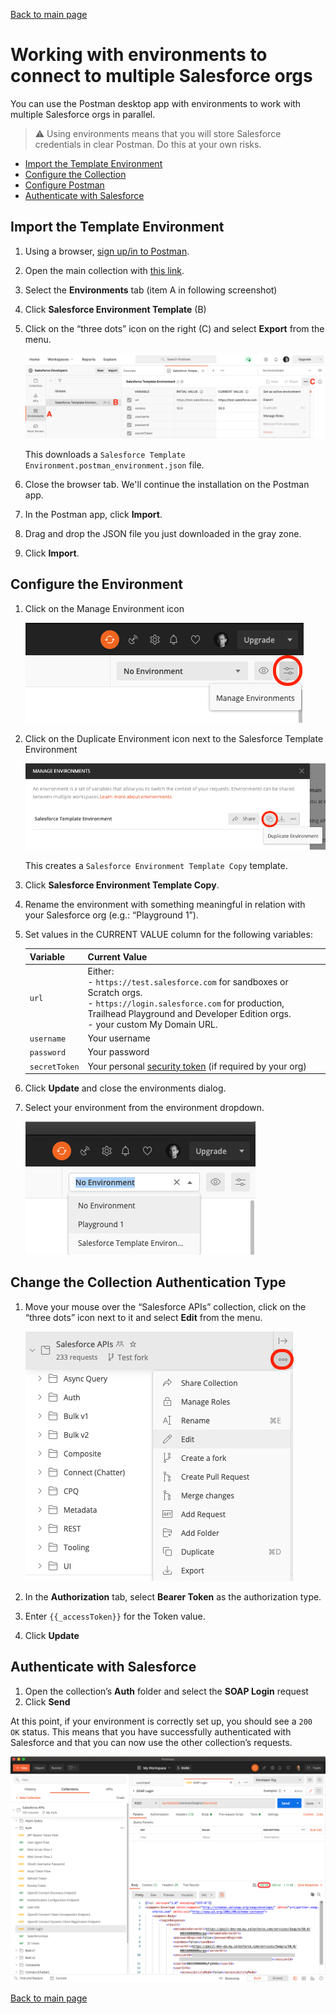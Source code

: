 [Back to main page](README.md)

# Working with environments to connect to multiple Salesforce orgs

You can use the Postman desktop app with environments to work with multiple Salesforce orgs in parallel.

> ⚠️ Using environments means that you will store Salesforce credentials in clear Postman. Do this at your own risks.


- [Import the Template Environment](#import-the-template-environment)
- [Configure the Collection](#configure-the-collection)
- [Configure Postman](#configure-postman)
- [Authenticate with Salesforce](#authenticate-with-salesforce)


## Import the Template Environment

1. Using a browser, [sign up/in to Postman](https://identity.getpostman.com/login).
1. Open the main collection with [this link](https://www.postman.com/salesforce-developers/workspace/salesforce-developers).
1. Select the **Environments** tab (item A in following screenshot)
1. Click **Salesforce Environment Template** (B)
1. Click on the “three dots” icon on the right (C) and select **Export** from the menu.

    ![Export environment screenshot](doc-gfx/web/export-env.png)

    This downloads a `Salesforce Template Environment.postman_environment.json` file.

1. Close the browser tab. We'll continue the installation on the Postman app.
1. In the Postman app, click **Import**.
1. Drag and drop the JSON file you just downloaded in the gray zone.
1. Click **Import**.


## Configure the Environment

1. Click on the Manage Environment icon

    ![Manage environment screenshot](doc-gfx/app/manage-env.png)

1. Click on the Duplicate Environment icon next to the Salesforce Template Environment

    ![Duplicate environment screenshot](doc-gfx/app/duplicate-env.png)

    This creates a `Salesforce Environment Template Copy` template.

1. Click **Salesforce Environment Template Copy**.
1. Rename the environment with something meaningful in relation with your Salesforce org (e.g.: “Playground 1”).
1. Set values in the CURRENT VALUE column for the following variables:

    | Variable	| Current Value	|
    | ---	| ---	|
    | `url`	| Either:<br/>- `https://test.salesforce.com` for sandboxes or Scratch orgs.<br/>- `https://login.salesforce.com` for production, Trailhead Playground and Developer Edition orgs.<br/>- your custom My Domain URL.	|
    | `username`	| Your username	|
    | `password`	| Your password	|
    | `secretToken`	| Your personal [security token](https://help.salesforce.com/articleView?id=user_security_token.htm) (if required by your org)	|

1. Click **Update** and close the environments dialog.
1. Select your environment from the environment dropdown.

    ![Select environment screenshot](doc-gfx/app/select-env.png)


## Change the Collection Authentication Type

1. Move your mouse over the “Salesforce APIs” collection, click on the “three dots” icon next to it and select **Edit** from the menu.

    ![Edit collection screenshot](doc-gfx/app/edit-collection.png)

1. In the **Authorization** tab, select **Bearer Token** as the authorization type.
1. Enter `{{_accessToken}}` for the Token value.
1. Click **Update**


## Authenticate with Salesforce

1. Open the collection’s **Auth** folder and select the **SOAP Login** request
1. Click **Send**

At this point, if your environment is correctly set up, you should see a `200 OK` status. This means that you have successfully authenticated with Salesforce and that you can now use the other collection’s requests.

![Authenticate screenshot](doc-gfx/app/soap-login-status-200.png)


[Back to main page](README.md)
